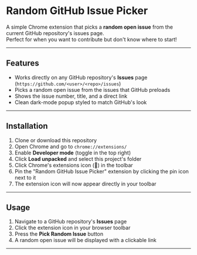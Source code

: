 # Random GitHub Issue Picker

A simple Chrome extension that picks a **random open issue** from the current GitHub repository's issues page.  
Perfect for when you want to contribute but don't know where to start!

---

## Features
- Works directly on any GitHub repository's **Issues** page (`https://github.com/<user>/<repo>/issues`)
- Picks a random open issue from the issues that GitHub preloads
- Shows the issue number, title, and a direct link
- Clean dark-mode popup styled to match GitHub's look

---

## Installation
1. Clone or download this repository
2. Open Chrome and go to `chrome://extensions/`
3. Enable **Developer mode** (toggle in the top right)
4. Click **Load unpacked** and select this project's folder
5. Click Chrome's extensions icon (🧩) in the toolbar
6. Pin the "Random GitHub Issue Picker" extension by clicking the pin icon next to it
7. The extension icon will now appear directly in your toolbar

---

## Usage
1. Navigate to a GitHub repository's **Issues** page
2. Click the extension icon in your browser toolbar
3. Press the **Pick Random Issue** button
4. A random open issue will be displayed with a clickable link

---
